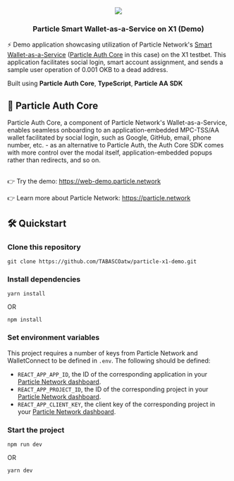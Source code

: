 <div align="center">
  <a href="https://particle.network/">
    <img src="https://i.imgur.com/xmdzXU4.png" />
  </a>
  <h3>
    Particle Smart Wallet-as-a-Service on X1 (Demo)
  </h3>
</div>

⚡️ Demo application showcasing utilization of Particle Network's [Smart Wallet-as-a-Service](https://blog.particle.network/announcing-our-smart-wallet-as-a-service-modular-stack-upgrading-waas-with-erc-4337/) ([Particle Auth Core](https://docs.particle.network/developers/auth-service/core/web) in this case) on the X1 testbet. This application facilitates social login, smart account assignment, and sends a sample user operation of 0.001 OKB to a dead address.

Built using **Particle Auth Core**, **TypeScript**, **Particle AA SDK**

## 🔑 Particle Auth Core
Particle Auth Core, a component of Particle Network's Wallet-as-a-Service, enables seamless onboarding to an application-embedded MPC-TSS/AA wallet facilitated by social login, such as Google, GitHub, email, phone number, etc. - as an alternative to Particle Auth, the Auth Core SDK comes with more control over the modal itself, application-embedded popups rather than redirects, and so on.

##

👉 Try the demo: https://web-demo.particle.network

👉 Learn more about Particle Network: https://particle.network

## 🛠️ Quickstart

### Clone this repository
```
git clone https://github.com/TABASCOatw/particle-x1-demo.git
```

### Install dependencies
```
yarn install
```
OR
```
npm install
```

### Set environment variables
This project requires a number of keys from Particle Network and WalletConnect to be defined in `.env`. The following should be defined:
- `REACT_APP_APP_ID`, the ID of the corresponding application in your [Particle Network dashboard](https://dashboard.particle.network/#/applications).
- `REACT_APP_PROJECT_ID`, the ID of the corresponding project in your [Particle Network dashboard](https://dashboard.particle.network/#/applications).
-  `REACT_APP_CLIENT_KEY`, the client key of the corresponding project in your [Particle Network dashboard](https://dashboard.particle.network/#/applications).

### Start the project
```
npm run dev
```
OR
```
yarn dev
```